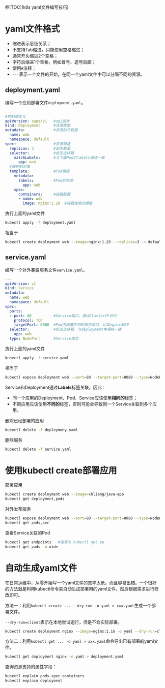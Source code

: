 ﻿@[TOC](k8s yaml文件编写技巧)

# yaml文件格式
 - 缩进表示层级关系；
 - 不支持Tab缩进，只能使用空格缩进；
 - 通常开头缩进2个空格；
 - 字符后缩进1个空格，例如冒号、逗号后面；
 - 使用`#`注释；
 - `---`表示一个文件的开始，在同一个yaml文件中可以分隔不同的资源。
 
 
## deployment.yaml
编写一个应用部署文件`deployment.yaml`。

```yaml
---
#控制器定义
apiVersion: apps/v1   #api版本
kind: Deployment      #资源类型
metadata:             #资源的元数据
  name: web           
  namespace: default
spec:                 #资源规格
  replicas: 3         #副本数量
  selector:           #标签选择器
    matchLabels:      #与下面Pod的labels保持一致
	  app: web
  #被控制对象
  template:           #Pod模板
    metadata:
	  labels:         #Pod的标签
	    app: web
	spec:
	  containers:     #容器配置
	  - name: web
	    image: nginx:1.20  #容器使用的镜像
```

执行上面的yaml文件
```bash
kubectl apply -f deployment.yaml
```
相当于
```bash
kubectl create deployment web --image=nginx:1.20 --replicas=3 -n default
```

## service.yaml
编写一个对外暴露服务文件`service.yaml`。
```yaml
---
apiVersion: v1
kind: Service
metadata: 
  name: web
  namespace: default
spec:
  ports:
  - port: 80          #Service端口，通过ClusterIP访问
    protocol: TCP
	targetPort: 8080  #Pod内部署应用的服务端口，比如nginx是80
  selector:           #标签选择器，与deployment中保持一致
    app: web
  type: NodePort      #Service类型
```

执行上面的yaml文件
```bash
kubectl apply -f service.yaml
```
相当于
```bash
kubectl expose deployment web --port=80 --target-port=8080 --type=NodePort -n default
```

Service和Deployment通过**Labels**标签关联，因此：
- 同一个应用的Deployment、Pod、Service应该使用**相同的**标签；
- 不同应用应该使用**不同的**标签，否则可能会导致同一个Service关联到多个应用。

删除已经部署的应用
```bash
kubectl delete -f deploymeny.yaml
```
删除服务
```bash
kubectl delete -f service.yaml
```

# 使用kubectl create部署应用
部署应用
```bash
kubectl create deployment web --image=xhliang/java-app
kubectl get deployment,pods
```

对外发布服务
```bash
kubectl expose deployment web --port=80 --target-port=8080 --type=NodePort --name=web
kubectl get pods,svc
```

查看Service关联的Pod
```bash
kubectl get endpoints   #缩写为 kubectl get ep
kubectl get pods -o wide
```

# 自动生成yaml文件
在日常运维中，从零开始写一个yaml文件的效率太低，而且容易出错。一个很好的方法就是利用kubectl命令来自动生成部署用的yaml文件，然后根据需求进行修改即可。

方法一：利用`kubectl create ... --dry-run -o yaml > xxx.yaml`生成一个部署文件。

`--dry-run=client`表示在本地尝试运行，但是不会实际部署。

```bash
kubectl create deployment nginx --image=nginx:1.16 -o yaml --dry-run=client > deployment.yaml
```

方法二：利用`kubectl get ... -o yaml > xxx.yaml`命令导出已有部署的yaml文件。
```bash
kubectl get deployment nginx -o yaml > deployment.yaml
```

查询资源支持的属性字段：
```bash
kubectl explain pods.spec.containers
kubectl explain deployment
```




